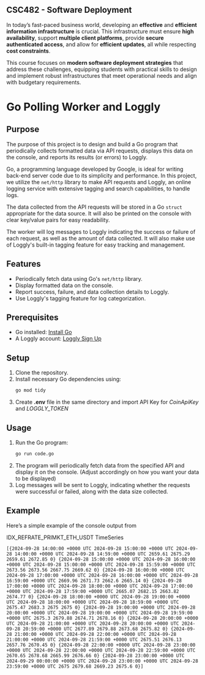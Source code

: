 ## CSC482 - Software Deployment

In today’s fast-paced business world, developing an **effective** and **efficient information infrastructure** is crucial. This infrastructure must ensure **high availability**, support **multiple client platforms**, provide **secure authenticated access**, and allow for **efficient updates**, all while respecting **cost constraints**.

This course focuses on **modern software deployment strategies** that address these challenges, equipping students with practical skills to design and implement robust infrastructures that meet operational needs and align with budgetary requirements.

# Go Polling Worker and Loggly

## Purpose
The purpose of this project is to design and build a Go program that periodically collects formatted data via API requests, displays this data on the console, and reports its results (or errors) to Loggly.

Go, a programming language developed by Google, is ideal for writing back-end server code due to its simplicity and performance. In this project, we utilize the `net/http` library to make API requests and Loggly, an online logging service with extensive tagging and search capabilities, to handle logs.

The data collected from the API requests will be stored in a Go `struct` appropriate for the data source. It will also be printed on the console with clear key/value pairs for easy readability.

The worker will log messages to Loggly indicating the success or failure of each request, as well as the amount of data collected. It will also make use of Loggly's built-in tagging feature for easy tracking and management.

## Features
- Periodically fetch data using Go's `net/http` library.
- Display formatted data on the console.
- Report success, failure, and data collection details to Loggly.
- Use Loggly's tagging feature for log categorization.

## Prerequisites
- Go installed: [Install Go](https://go.dev/doc/install)
- A Loggly account: [Loggly Sign Up](https://www.loggly.com/)

## Setup
1. Clone the repository.
2. Install necessary Go dependencies using:
    ```bash
    go mod tidy
    ```
3. Create <b>.env</b> file in the same directory and import API Key for <i>CoinApiKey</i> and <i>LOGGLY_TOKEN</i>


## Usage
1. Run the Go program:
    ```bash
    go run code.go
    ```
2. The program will periodically fetch data from the specified API and display it on the console. (Adjust accordingly on how you want your data to be displayed)
3. Log messages will be sent to Loggly, indicating whether the requests were successful or failed, along with the data size collected.

## Example
Here’s a simple example of the console output from 

IDX_REFRATE_PRIMKT_ETH_USDT TimeSeries

```
[{2024-09-28 14:00:00 +0000 UTC 2024-09-28 15:00:00 +0000 UTC 2024-09-28 14:00:00 +0000 UTC 2024-09-28 14:59:00 +0000 UTC 2659.61 2675.29 2659.61 2672.85 0} {2024-09-28 15:00:00 +0000 UTC 2024-09-28 16:00:00 +0000 UTC 2024-09-28 15:00:00 +0000 UTC 2024-09-28 15:59:00 +0000 UTC 2673.56 2673.56 2667.75 2669.62 0} {2024-09-28 16:00:00 +0000 UTC 2024-09-28 17:00:00 +0000 UTC 2024-09-28 16:00:00 +0000 UTC 2024-09-28 16:59:00 +0000 UTC 2669.96 2671.73 2662.6 2665.14 0} {2024-09-28 17:00:00 +0000 UTC 2024-09-28 18:00:00 +0000 UTC 2024-09-28 17:00:00 +0000 UTC 2024-09-28 17:59:00 +0000 UTC 2665.07 2682.15 2663.82 2674.77 0} {2024-09-28 18:00:00 +0000 UTC 2024-09-28 19:00:00 +0000 UTC 2024-09-28 18:00:00 +0000 UTC 2024-09-28 18:59:00 +0000 UTC 2675.47 2683.3 2675 2675 0} {2024-09-28 19:00:00 +0000 UTC 2024-09-28 20:00:00 +0000 UTC 2024-09-28 19:00:00 +0000 UTC 2024-09-28 19:59:00 +0000 UTC 2675.3 2679.88 2674.71 2678.16 0} {2024-09-28 20:00:00 +0000 UTC 2024-09-28 21:00:00 +0000 UTC 2024-09-28 20:00:00 +0000 UTC 2024-09-28 20:59:00 +0000 UTC 2677.89 2679.88 2673.68 2675.82 0} {2024-09-28 21:00:00 +0000 UTC 2024-09-28 22:00:00 +0000 UTC 2024-09-28 21:00:00 +0000 UTC 2024-09-28 21:59:00 +0000 UTC 2675.51 2676.13 2657.76 2670.45 0} {2024-09-28 22:00:00 +0000 UTC 2024-09-28 23:00:00 +0000 UTC 2024-09-28 22:00:00 +0000 UTC 2024-09-28 22:59:00 +0000 UTC 2670.65 2678.68 2665.99 2676.66 0} {2024-09-28 23:00:00 +0000 UTC 2024-09-29 00:00:00 +0000 UTC 2024-09-28 23:00:00 +0000 UTC 2024-09-28 23:59:00 +0000 UTC 2675 2679.68 2669.23 2675.6 0}]
```